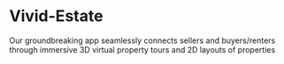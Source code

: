 # Vivid-Estate
Our groundbreaking app seamlessly connects sellers and buyers/renters through immersive 3D virtual property tours and 2D layouts of properties
